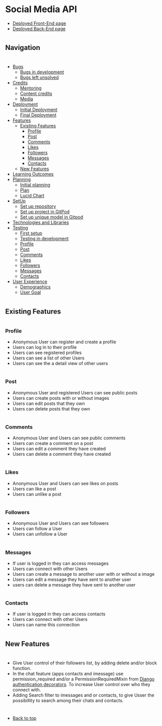 # Social Media API
* [Deployed Front-End page](https://cozycorner-pp5.herokuapp.com/)
* [Deployed Back-End page](https://portfolio-project-5-drf-api.herokuapp.com/)
#
## Navigation
#
* [Bugs](/bugs.md)
    - [Bugs in development](/bugs.md#bugs-in-development)
    - [Bugs left unsolved](/bugs.md#bugs-left-unsolved)
* [Credits](/README.md#credits)
    - [Mentoring](/README.md#thank-you)
    - [Content credits](/README.md#content-credits)
    - [Media](/README.md#media)
* [Deployment](/deployment.md)
    - [Initial Deployment](/deployment.md#initial-deployment)
    - [Final Deployment](/deployment.md#final-deployment)
* [Features](/features.md)
   - [Existing Features](#existing-features)
        - [Profile](#profile)
        - [Post](#post)
        - [Comments](#comments)
        - [Likes](#likes)
        - [Followers](#followers)
        - [Messages](#messages)
        - [Contacts](#contacts)
   - [New Features](#new-features)
* [Learning Outcomes](/README.md#learning-outcomes)
* [Planning](/README.md#planning)
   - [Initial planning](/README.md#initial-plan)
   - [Plan](/README.md#plan)
   - [Lucid Chart](/README.md#lucidchart)
* [SetUp](/setup.md)
   - [Set up repository](/setup.md#set-up-repository)
   - [Set up project in GitPod](/setup.md#set-up-project-in-gitpod)
   - [Set up unique model in Gitpod](/setup.md#set-up-unique-model-in-gitpod)
* [Technologies and Libraries](/README.md#technologies-and-libraries)
* [Testing](/testing.md)
     - [First setup](/testing.md#first-setup)
    - [Testing in development](/testing.md#testing-in-development)
    - [Profile](/testing.md#profile)
    - [Post](/testing.md#post)
    - [Comments](/testing.md#comments)
    - [Likes](/testing.md#likes)
    - [Followers](/testing.md#followers)
    - [Messages](/testing.md#messages)
    - [Contacts](/testing.md#contacts)
* [User Experience](/README.md#user-experience-ux)
    - [Demographics](/README.md#demographics)
    - [User Goal](/README.md#user-goals)
#
## Existing Features
#
### Profile
- Anonymous User can register and create a profile
- Users can log in to their profile
- Users can see registered profiles
- Users can see a list of other Users
- Users can see the a detail view of other users
#
### Post
- Anonymous User and registered Users can see public posts
- Users can create posts with or without images
- Users can edit posts that they own
- Users can delete posts that they own
#
### Comments
- Anonymous User and Users can see public comments
- Users can create a comment on a post
- Users can edit a comment they have created
- Users can delete a comment they have created
#
### Likes
- Anonymous User and Users can see likes on posts
- Users can like a post
- Users can unlike a post
#
### Followers
- Anonymous User and Users can see followers
- Users can follow a User
- Users can unfollow a User
#
### Messages
- If user is logged in they can access messages
- Users can connect with other Users
- Users can create a message to another user with or without a image
- Users can edit a message they have sent to another user
- users can delete a message they have sent to another user
#
### Contacts
- If user is logged in they can access contacts
- Users can connect with other Users
- Users can name this connection
#
## New Features
#
- Give User control of their followers list, by adding delete and/or block function.
- In the chat feature (apps contacts and imessage) use permission_required and/or a PermissionRequiredMixin from [Django authentication decorators](https://docs.djangoproject.com/en/4.1/topics/auth/default/#the-permission-required-decorator). To increase User control over who they connect with.
- Adding Search filter to imessages and or contacts, to give Usser the possibillity to search among their chats and contacts.

#
* [Back to top](#)
#